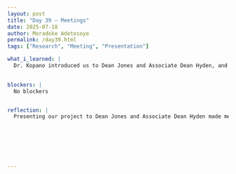 ```yaml
---
layout: post
title: "Day 39 – Meetings"
date: 2025-07-18
author: Moradeke Adetosoye
permalink: /day39.html
tags: ["Research", "Meeting", "Presentation"]

what_i_learned: |
  Dr. Kopano introduced us to Dean Jones and Associate Dean Hyden, and my group had the opportunity to present our project to them. They shared thoughtful feedback and offered suggestions on how to improve the direction of our work. After the presentation, I spent the rest of the day refining the datasets and thinking through how to apply some of the ideas they mentioned to strengthen our project. Their input gave me a clearer perspective on what we need to adjust moving forward.

  
blockers: |
  No blockers


reflection: |
  Presenting our project to Dean Jones and Associate Dean Hyden made me realize how important it is to think beyond the technical parts and consider the bigger picture. Their feedback pointed out areas we hadn’t fully developed and pushed me to think more critically about how our project connects to its intended audience. I appreciated that they didn’t just critique, but also suggested new directions we could explore. It was a reminder that outside perspectives are valuable, especially from people with more experience. Moving forward, I want to be more intentional about incorporating that kind of feedback early on.






  
---
```


